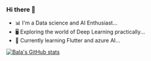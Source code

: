 ### Hi there 👋


- 📊 I'm a Data science and AI Enthusiast...
- 🖥️ Exploring the world of Deep Learning practically...
- 🌱 Currently learning Flutter and azure AI...



[![Bala's GitHub stats](https://github-readme-stats.vercel.app/api?username=balamurugan1603&theme=highcontrast)](https://github.com/balamurugan1603/github-readme-stats)
